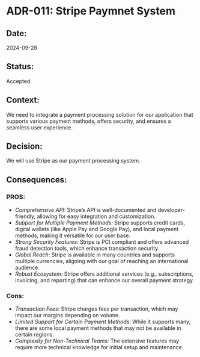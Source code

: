 # ADR-011: Stripe Paymnet System

## Date:
2024-09-28

## Status:
Accepted

## Context:
We need to integrate a payment processing solution for our application that supports various payment methods, offers security, and ensures a seamless user experience.

## Decision:
We will use Stripe as our payment processing system.

## Consequences:
### PROS:
- *Comprehensive API:* Stripe’s API is well-documented and developer-friendly, allowing for easy integration and customization.
- *Support for Multiple Payment Methods:* Stripe supports credit cards, digital wallets (like Apple Pay and Google Pay), and local payment methods, making it versatile for our user base.
- *Strong Security Features:* Stripe is PCI compliant and offers advanced fraud detection tools, which enhance transaction security.
- *Global Reach:* Stripe is available in many countries and supports multiple currencies, aligning with our goal of reaching an international audience.
- *Robust Ecosystem:* Stripe offers additional services (e.g., subscriptions, invoicing, and reporting) that can enhance our overall payment strategy.

### Cons:
- *Transaction Fees:* Stripe charges fees per transaction, which may impact our margins depending on volume.
- *Limited Support for Certain Payment Methods:* While it supports many, there are some local payment methods that may not be available in certain regions.
- *Complexity for Non-Technical Teams:* The extensive features may require more technical knowledge for initial setup and maintenance.
